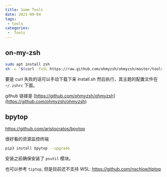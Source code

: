 ```yaml
---
title: Some Tools
date: 2021-09-04
tags:
 - tools
categories:
 -  Tools
---
```


## on-my-zsh

```bash
sudo apt install zsh
sh -c "$(curl -fsSL https://raw.github.com/ohmyzsh/ohmyzsh/master/tools/install.sh)"
```

要是 curl 失败的话可以手动下载下来 install.sh 然后执行，其主题的配置文件在 ` ~/.zshrc` 下面。

github 链接是 [https://github.com/ohmyzsh/ohmyzsh](https://github.com/ohmyzsh/ohmyzsh)

## bpytop

https://github.com/aristocratos/bpytop

很好看的资源监控终端

```bash
pip3 install bpytop --upgrade
```

安装之前确保安装了 `psutil` 模块。

也可以参考 `tiptop`, 但是目前还不支持 WSL: https://github.com/nschloe/tiptop
